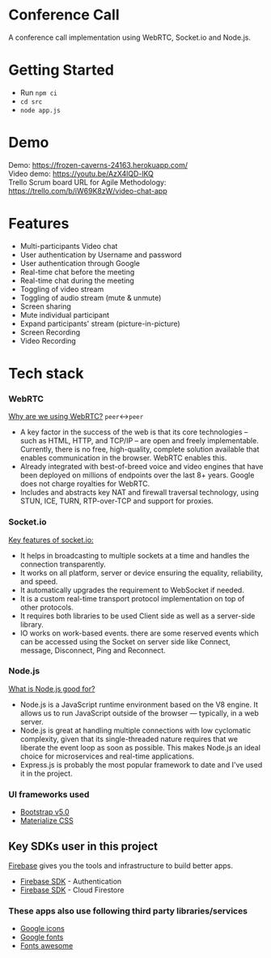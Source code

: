 # Conference Call
A conference call implementation using WebRTC, Socket.io and Node.js.


# Getting Started
- Run `npm ci`
- `cd src`
- `node app.js`

# Demo
Demo: https://frozen-caverns-24163.herokuapp.com/  <br/>
Video demo: https://youtu.be/AzX4lQD-lKQ  <br/>
Trello Scrum board URL for Agile Methodology: https://trello.com/b/iW69K8zW/video-chat-app  <br/>

# Features
- Multi-participants Video chat
- User authentication by Username and password
- User authentication through Google
- Real-time chat before the meeting
- Real-time chat during the meeting
- Toggling of video stream
- Toggling of audio stream (mute & unmute)
- Screen sharing
- Mute individual participant
- Expand participants' stream (picture-in-picture)
- Screen Recording
- Video Recording

 
# Tech stack
### WebRTC 
[Why are we using WebRTC?](https://webrtc.org/) `peer`↔`peer` <br/> 
- A key factor in the success of the web is that its core technologies – such as HTML, HTTP, and TCP/IP – are open and freely implementable. Currently, there is no free, high-quality, complete solution available that enables communication in the browser. WebRTC enables this.
- Already integrated with best-of-breed voice and video engines that have been deployed on millions of endpoints over the last 8+ years. Google does not charge royalties for WebRTC.
- Includes and abstracts key NAT and firewall traversal technology, using STUN, ICE, TURN, RTP-over-TCP and support for proxies.

### Socket.io 
[Key features of socket.io:](https://socket.io/) <br/>
- It helps in broadcasting to multiple sockets at a time and handles the connection transparently.
- It works on all platform, server or device ensuring the equality, reliability, and speed.
- It automatically upgrades the requirement to WebSocket if needed.
- It is a custom real-time transport protocol implementation on top of other protocols.
- It requires both libraries to be used Client side as well as a server-side library.
- IO works on work-based events. there are some reserved events which can be accessed using the Socket on server side like Connect, message, Disconnect, Ping and Reconnect.

### Node.js
[What is Node.js good for?](https://nodejs.org/en/about/) <br/>
- Node.js is a JavaScript runtime environment based on the V8 engine. It allows us to run JavaScript outside of the browser — typically, in a web server.
- Node.js is great at handling multiple connections with low cyclomatic complexity, given that its single-threaded nature requires that we liberate the event loop as soon as possible. This makes Node.js an ideal choice for microservices and real-time applications.
- Express.js is probably the most popular framework to date and I've used it in the project.

### UI frameworks used
- [Bootstrap v5.0](https://getbootstrap.com/docs/5.0/getting-started/introduction/) <br/>
- [Materialize CSS](https://materializecss.com/about.html) <br/>

## Key SDKs user in this project
[Firebase](https://firebase.google.com/docs) gives you the tools and infrastructure to build better apps.
- [Firebase SDK](https://firebase.google.com/docs/auth/web/start) - Authentication
- [Firebase SDK](https://firebase.google.com/docs/firestore/quickstart) - Cloud Firestore <br/>
### These apps also use following third party libraries/services
- [Google icons](https://developers.google.com/fonts/docs/material_icons)
- [Google fonts](https://fonts.google.com/)
- [Fonts awesome](https://fontawesome.com/v5.15/icons?d=gallery&p=2)

